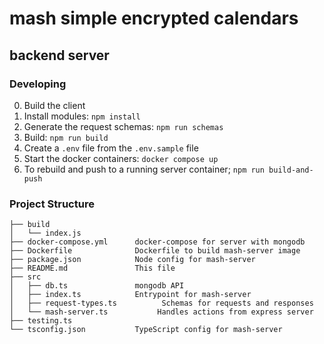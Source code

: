 # mash simple encrypted calendars
## backend server

### Developing
0. Build the client
1. Install modules: `npm install`
2. Generate the request schemas: `npm run schemas`
3. Build: `npm run build`
4. Create a `.env` file from the `.env.sample` file
5. Start the docker containers: `docker compose up`
6. To rebuild and push to a running server container; `npm run build-and-push`

### Project Structure
```
├── build
│   └── index.js
├── docker-compose.yml      docker-compose for server with mongodb
├── Dockerfile              Dockerfile to build mash-server image
├── package.json            Node config for mash-server
├── README.md               This file
├── src
│   ├── db.ts               mongodb API
│   ├── index.ts            Entrypoint for mash-server
│   ├── request-types.ts          Schemas for requests and responses
│   └── mash-server.ts           Handles actions from express server
├── testing.ts
└── tsconfig.json           TypeScript config for mash-server
```